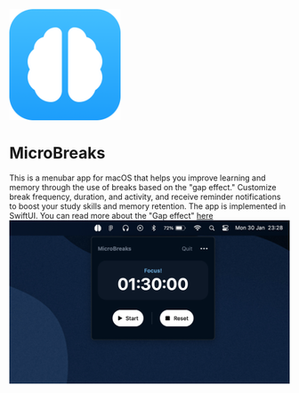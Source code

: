 <img src="app-icon.png" width="200"/>

# MicroBreaks

This is a menubar app for macOS that helps you improve learning and memory through the use of breaks based on the "gap effect." Customize break frequency, duration, and activity, and receive reminder notifications to boost your study skills and memory retention. The app is implemented in SwiftUI. You can read more about the "Gap effect" [here](https://hubermanlab.com/teach-and-learn-better-with-a-neuroplasticity-super-protocol/)
![alt text](screenshot1.png)
